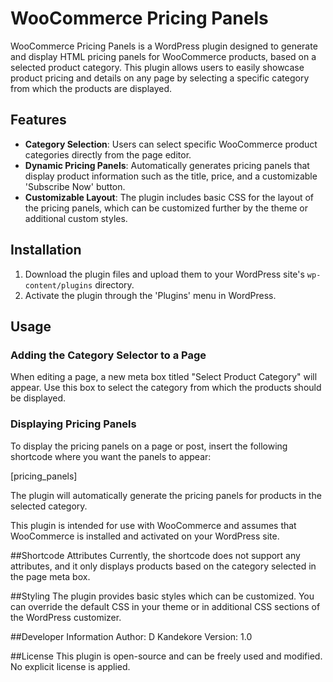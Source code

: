 # WooCommerce Pricing Panels

WooCommerce Pricing Panels is a WordPress plugin designed to generate and display HTML pricing panels for WooCommerce products, based on a selected product category. This plugin allows users to easily showcase product pricing and details on any page by selecting a specific category from which the products are displayed.

## Features

- **Category Selection**: Users can select specific WooCommerce product categories directly from the page editor.
- **Dynamic Pricing Panels**: Automatically generates pricing panels that display product information such as the title, price, and a customizable 'Subscribe Now' button.
- **Customizable Layout**: The plugin includes basic CSS for the layout of the pricing panels, which can be customized further by the theme or additional custom styles.

## Installation

1. Download the plugin files and upload them to your WordPress site's `wp-content/plugins` directory.
2. Activate the plugin through the 'Plugins' menu in WordPress.

## Usage

### Adding the Category Selector to a Page

When editing a page, a new meta box titled "Select Product Category" will appear. Use this box to select the category from which the products should be displayed.

### Displaying Pricing Panels

To display the pricing panels on a page or post, insert the following shortcode where you want the panels to appear:


[pricing_panels]

The plugin will automatically generate the pricing panels for products in the selected category.

This plugin is intended for use with WooCommerce and assumes that WooCommerce is installed and activated on your WordPress site.


##Shortcode Attributes
Currently, the shortcode does not support any attributes, and it only displays products based on the category selected in the page meta box.

##Styling
The plugin provides basic styles which can be customized. You can override the default CSS in your theme or in additional CSS sections of the WordPress customizer.

##Developer Information
Author: D Kandekore
Version: 1.0

##License
This plugin is open-source and can be freely used and modified. No explicit license is applied.
